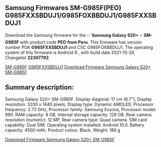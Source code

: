 <h2>Samsung Firmwares SM-G985F(PEO) G985FXXSBDUJ1/G985FOXBBDUJ1/G985FXXSBDUJ1</h2>
Download the Samsung firmware for the ✅ <strong>Samsung Galaxy S20+ </strong> ⭐ <strong>SM-G985F</strong> with product code <strong>PEO</strong> <strong> from Peru</strong>. This firmware has version number PDA <strong>G985FXXSBDUJ1</strong> and CSC G985FOXBBDUJ1. The operating system of this firmware is Android R , with build date 2021-10-26. Changelist <strong>22307792</strong>.


[SM-G985F](https://samfirm.shop/samsung/model/SM-G985F)
[G985FXXSBDUJ1](https://samfirm.shop/samsung/pda/G985FXXSBDUJ1)
[Download Firmware Samsung Galaxy S20+ SM-G985F](https://samfirm.shop/samsung/firmware/469231)
<h2>Summary description:</h2>
<p>Samsung Galaxy S20+ SM-G985F. Display diagonal: 17 cm (6.7"), Display resolution: 3200 x 1440 pixels, Display type: Dynamic AMOLED. Processor frequency: 2.73 GHz, Processor family: Samsung Exynos, Processor model: 990. RAM capacity: 8 GB, Internal storage capacity: 128 GB. Rear camera resolution (numeric): 12 MP, Rear camera type: Quad camera. SIM card capability: Dual SIM. Operating system installed: Android 10.0. Battery capacity: 4500 mAh. Product colour: Black. Weight: 186 g</p>


[Download Firmware Samsung Galaxy S20+ SM-G985F](https://samfirm.shop/samsung/firmware/469231)
